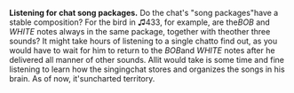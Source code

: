 **Listening for chat song packages.** Do the chat's "song packages"have a stable composition? For the bird in ♫433, for example, are the*BOB* and *WHITE* notes always in the same package, together with theother three sounds? It might take hours of listening to a single chatto find out, as you would have to wait for him to return to the *BOB*and *WHITE* notes after he delivered all manner of other sounds. Allit would take is some time and fine listening to learn how the singingchat stores and organizes the songs in his brain. As of now, it'suncharted territory.
